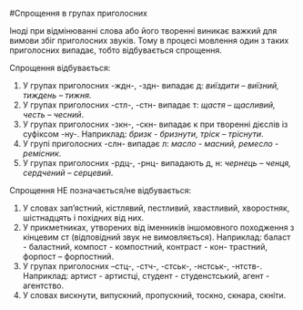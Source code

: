 #Спрощення в групах приголосних

Iнодi при вiдмiнюваннi слова або його твореннi виникає важкий для вимови збiг приголосних звукiв. Тому в процесi мовлення один з таких приголосних випадає, тобто вiдбувається спрощення.


<span class="p1">Спрощення вiдбувається:</span>

1. У групах приголосних <span class="p1">-ждн-, -здн-</span> випадає <span class="p1">д</span>: <i>виїздити – виїзний, тиждень – тижня.</i>
2. У групах приголосних <span class="p1">-стл-, -стн-</span> випадає <span class="p1">т</span>: <i>щастя – щасливий, честь – чесний</i>.
3. У групах приголосних <span class="p1">-зкн-, -скн-</span> випадає <span class="p1">к</span> при твореннi дiєслiв iз суфiксом <span class="p1">-ну-</span>. Наприклад: <i>бризк - бризнути, трiск – трiснути</i>.
4. У групi приголосних <span class="p1">-слн-</span> випадає <span class="p1">л</span>: <i>масло - масний, ремесло - ремiсник</i>.
5. У групах приголосних <span class="p1">-рдц-, -рнц-</span> випадають <span class="p1">д, н</span>: <i>чернець – ченця, сердчений – серцевий</i>.


<span class="p1">Спрощення НЕ позначається/не вiдбувається:</span>
1. У словах зап’я<span class="p1">стн</span>ий, кi<span class="p1">стл</span>явий, пе<span class="p1">стл</span>ивий, хва<span class="p1">стл</span>ивий, хворо<span class="p1">стн</span>як, шi<span class="p1">стн</span>адцять i похiдних вiд них.
2. У прикметниках, утворених вiд iменникiв iншомовного походження з кiнцевим ст (вiдповiдний звук не вимовляється). Наприклад: баласт - баластний, компост - компостний, контраст - кон- трастний, форпост – форпостний.
3. У групах приголосних –стц-, -стч-, -стськ-, -нстськ-, -нтств-. Наприклад: артист - артистцi, студент - студенстський, агент - агентство.
4. У словах вискнути, випускний, пропускний, тоскно, скнара, скнiти.


